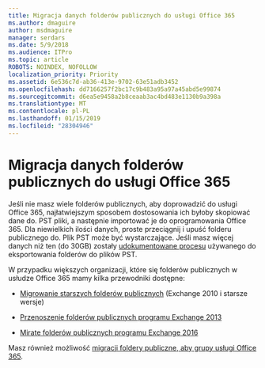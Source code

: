 ```yaml
---
title: Migracja danych folderów publicznych do usługi Office 365
ms.author: dmaguire
author: msdmaguire
manager: serdars
ms.date: 5/9/2018
ms.audience: ITPro
ms.topic: article
ROBOTS: NOINDEX, NOFOLLOW
localization_priority: Priority
ms.assetid: 6e536c7d-ab36-413e-9702-63e51adb3452
ms.openlocfilehash: dd7166257f2bc17c9b483a95a97a45abd5e99874
ms.sourcegitcommit: d6ea5e9458a2b8ceaab3ac4bd483e1130b9a398a
ms.translationtype: MT
ms.contentlocale: pl-PL
ms.lasthandoff: 01/15/2019
ms.locfileid: "28304946"
---
```

# <a name="migrate-public-folder-data-to-office-365"></a>Migracja danych folderów publicznych do usługi Office 365

Jeśli nie masz wiele folderów publicznych, aby doprowadzić do usługi Office 365, najłatwiejszym sposobem dostosowania ich byłoby skopiować dane do. PST pliki, a następnie importować je do oprogramowania Office 365. Dla niewielkich ilości danych, proste przeciągnij i upuść folderu publicznego do. Plik PST może być wystarczające. Jeśli masz więcej danych niż ten (do 30GB) zostały [udokumentowane procesu](https://technet.microsoft.com/library/dn874017%28v=exchg.150%29.aspx) używanego do eksportowania folderów do plików PST. 
  
W przypadku większych organizacji, które się folderów publicznych w usłudze Office 365 mamy kilka przewodniki dostępne:
  
- [Migrowanie starszych folderów publicznych](https://technet.microsoft.com/en-us/library/dn874017%28v=exchg.150%29.aspx) (Exchange 2010 i starsze wersje) 
    
- [Przenoszenie folderów publicznych programu Exchange 2013](https://technet.microsoft.com/library/mt798260%28v=exchg.150%29.aspx)
    
- [Mirate folderów publicznych programu Exchange 2016](https://technet.microsoft.com/library/mt798260%28v=exchg.160%29.aspx)
    
Masz również możliwość [migracji foldery publiczne, aby grupy usługi Office 365](https://technet.microsoft.com/library/mt843872%28v=exchg.150%29.aspx).
  

